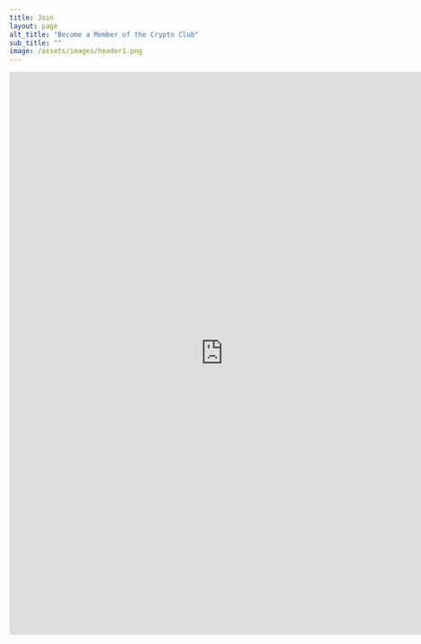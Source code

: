 ```yaml
---
title: Join
layout: page
alt_title: "Become a Member of the Crypto Club"
sub_title: ""
image: /assets/images/header1.png
---
```


<iframe src="https://docs.google.com/forms/d/e/1FAIpQLSeOz_4mxGAVT6b87WhmoktqVXY-yoiYmDTvSome4HCBsSZjpw/viewform?embedded=true" width="760" height="1000" frameborder="0" marginheight="0" marginwidth="0">Loading...</iframe>
